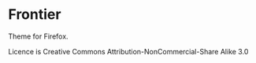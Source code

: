 # Frontier

Theme for Firefox.

Licence is Creative Commons Attribution-NonCommercial-Share Alike 3.0
